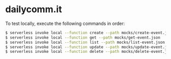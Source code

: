 # dailycomm.it

To test locally, execute the following commands in order:

```bash
$ serverless invoke local --function create --path mocks/create-event.json
$ serverless invoke local --function get --path mocks/get-event.json
$ serverless invoke local --function list --path mocks/list-event.json
$ serverless invoke local --function update --path mocks/update-event.json
$ serverless invoke local --function delete --path mocks/delete-event.json
```
